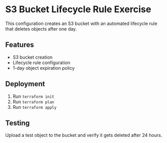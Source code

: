 # S3 Bucket Lifecycle Rule Exercise

This configuration creates an S3 bucket with an automated lifecycle rule that deletes objects after one day.

## Features
- S3 bucket creation
- Lifecycle rule configuration
- 1-day object expiration policy

## Deployment
1. Run `terraform init`
2. Run `terraform plan`
3. Run `terraform apply`

## Testing
Upload a test object to the bucket and verify it gets deleted after 24 hours.
